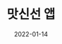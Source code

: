 ---
caption: #what displays in the portfolio grid:
  title: 맛신선 앱
  subtitle: 신선식품 쇼핑 앱
  thumbnail: assets/img/portfolio/wfresh/thumb_wfresh.png
  
#what displays when the item is clicked:
title: "맛신선 앱"
projecttitle: "프로젝트 설명"
project: "신선식품 전용 쇼핑 앱.<br>
파일럿 프로젝트로 빠른시장 출시를 위해 한정된 개발기간으로 진행했던 프로젝트.<br>
공통코드 & 리소스 최대 활용을 위해 위메프 프로젝트 베이스에 gradle build variants 적용하여 APK 빌드.<br>
&nbsp;• 검색, 상품 상세, 주문, 결제 화면 제공<br>
&nbsp;• 특가, 기획전, 이벤트 제공"
roletitle: "주요업무 및 담당역할"
role: "맛신선 앱 개발 총괄 책임<br>
&nbsp;• 기획, 디자인 요건 분석 및 협의<br>
&nbsp;• 프론트, 백엔드 구현 기술 및 연동 프로토콜 협의<br>
&nbsp;• 개발 방향 및 적용 기술 검토 및 결정<br>
&nbsp;• 개발 일감 Jira 프로젝트 관리 및 Confluence 그룹 및 앱 연동 문서 관리<br>
&nbsp;• QA(Sanity Test, Smoke Test, Regression Test) 모니터링 및 대응 & 스토어 배포 관리<br>
&nbsp;• ci/cd 환경 구성(jenkins)<br>
&nbsp;• 다양한 기술 & 정책 이슈 대응 & 그룹 업무 커뮤니케이션 채널"
datetitle: "참여기간"
startdate: 2021/01
enddate: 2022/01
skilltitle: "개발언어 / 주요기술 / 사용툴"
skills:
  - title: "Android Studio"
  - title: "Kotlin"
  - title: "Java"
  - title: "MVVM"
  - title: "Retrofit2"
  - title: "Firebase"
  - title: "Jetpack"
  - title: "FCM"
linktitle: "링크(서비스 종료)"
link: "https://play.google.com/store/apps/details?id=com.wemakeprice.wfresh"
imagetitle: "참고화면"
images:
 - src: assets/img/portfolio/wfresh/wfresh_01.png
 - alt: 
date: 2022-01-14
---